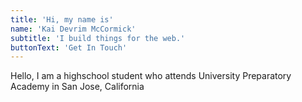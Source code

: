 ```yaml
---
title: 'Hi, my name is'
name: 'Kai Devrim McCormick'
subtitle: 'I build things for the web.'
buttonText: 'Get In Touch'
---
```


Hello, I am a highschool student who attends University Preparatory Academy in San Jose, California
